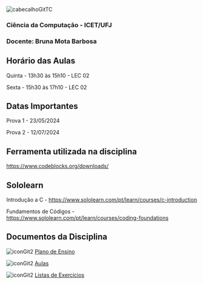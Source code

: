 ![cabecalhoGitTC](https://github.com/brunamota/TopicosDeComputacao/assets/66503956/42993e0b-8d53-4a06-b9be-8b9012dd0391)

### Ciência da Computação - ICET/UFJ
### Docente: Bruna Mota Barbosa

## Horário das Aulas

Quinta - 13h30 às 15h10 - LEC 02

Sexta - 15h30 às 17h10 - LEC 02

## Datas Importantes

Prova 1 - 23/05/2024

Prova 2 - 12/07/2024

## Ferramenta utilizada na disciplina

https://www.codeblocks.org/downloads/

## Sololearn

Introdução a C - https://www.sololearn.com/pt/learn/courses/c-introduction

Fundamentos de Códigos - https://www.sololearn.com/pt/learn/courses/coding-foundations

## Documentos da Disciplina

![iconGit2](https://github.com/brunamota/TopicosDeComputacao/assets/66503956/82f7836f-37bd-4bc7-a230-659f4f501fce) [Plano de Ensino](https://github.com/brunamota/TopicosDeComputacao/files/14962011/Plano.de.Ensino.Topicos.em.Computacao.-.01_2024.pdf)

![iconGit2](https://github.com/brunamota/TopicosDeComputacao/assets/66503956/82f7836f-37bd-4bc7-a230-659f4f501fce) [Aulas](https://github.com/brunamota/TopicosDeComputacao/blob/main/Aulas.md)

![iconGit2](https://github.com/brunamota/TopicosDeComputacao/assets/66503956/82f7836f-37bd-4bc7-a230-659f4f501fce) [Listas de Exercícios](https://github.com/brunamota/TopicosDeComputacao/blob/main/Listas.md)

